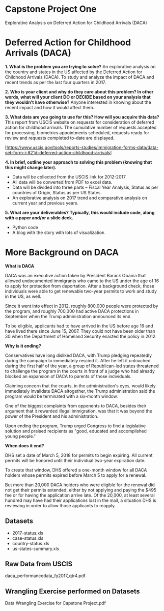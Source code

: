 # Capstone Project One
Explorative Analysis on Deferred Action for Childhood Arrivals (DACA)

# Deferred Action for Childhood Arrivals (DACA)
**1. What is the problem you are trying to solve?**
An explorative analysis on the country and states in the US affected by the Deferred Action for Childhood Arrivals (DACA). To study and analyze the impact of DACA and recent trends as per the last four quarters in 2017.

**2.	Who is your client and why do they care about this problem? In other words, what will your client DO or DECIDE based on your analysis that they wouldn’t have otherwise?**
Anyone interested in knowing about the recent impact and how it would affect them.

**3.	What data are you going to use for this? How will you acquire this data?**
This report from USCIS website on requests for consideration of deferred action for childhood arrivals. The cumulative number of requests accepted for processing, biometrics appointments scheduled, requests ready for review and requests completed to-date are displayed.

[https://www.uscis.gov/tools/reports-studies/immigration-forms-data/data-set-form-i-821d-deferred-action-childhood-arrivals]

**4. In brief, outline your approach to solving this problem (knowing that this might change later).**

- Data will be collected from the USCIS link for 2012-2017 
- All data will be converted from PDF to excel data. 
- Data will be divided into three parts – Fiscal Year Analysis, Status as per countries of Origin, Status as per US States. 
- An explorative analysis on 2017 trend and comparative analysis on current year and previous years.

**5. What are your deliverables? Typically, this would include code, along with a paper and/or a slide deck.**

- Python code
- A blog with the story with lots of visualization.

# More Background on DACA

**What is DACA**

DACA was an executive action taken by President Barack Obama that allowed undocumented immigrants who came to the US under the age of 16 to apply for protection from deportation. After a background check, those individuals were able to get renewable two-year permits to work and study in the US, as well.

Since it went into effect in 2012, roughly 800,000 people were protected by the program, and roughly 700,000 had active DACA protections in September when the Trump administration announced its end.

To be eligible, applicants had to have arrived in the US before age 16 and have lived there since June 15, 2007. They could not have been older than 30 when the Department of Homeland Security enacted the policy in 2012.

**Why is it ending?**

Conservatives have long disliked DACA, with Trump pledging repeatedly during the campaign to immediately rescind it. After he left it untouched during the first half of the year, a group of Republican-led states threatened to challenge the program in the courts in front of a judge who had already blocked an expansion of DACA to parents of those individuals.

Claiming concern that the courts, in the administration's eyes, would likely immediately invalidate DACA altogether, the Trump administration said the program would be terminated with a six-month window.

One of the biggest complaints from opponents to DACA, besides their argument that it rewarded illegal immigration, was that it was beyond the power of the President and his administration.

Upon ending the program, Trump urged Congress to find a legislative solution and praised recipients as "good, educated and accomplished young people."

**When does it end?**

DHS set a date of March 5, 2018 for permits to begin expiring. All current permits will be honored until their individual two-year expiration date.

To create that window, DHS offered a one-month window for all DACA holders whose permits expired before March 5 to apply for a renewal.

But more than 20,000 DACA holders who were eligible for the renewal did not get their permits extended, either by not applying and paying the $495 fee or for having the application arrive late. Of the 20,000, at least several hundred may have had their applications lost in the mail, a situation DHS is reviewing in order to allow those applicants to reapply.



## **Datasets**
- 2017-status.xls
- case-status.xls
- country-status.xls
- us-states-summary.xls

## **Raw Data from USCIS** 
daca_performancedata_fy2017_qtr4.pdf

## **Wrangling Exercise performed on Datasets**
Data Wrangling Exercise for Capstone Project.pdf	
